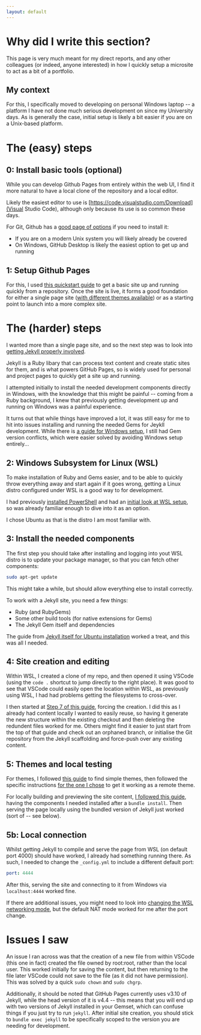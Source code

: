 ```yaml
---
layout: default
---
```


# Why did I write this section?

This page is very much meant for my direct reports, and any other colleagues (or indeed, anyone interested) in how I quickly setup a microsite to act as a bit of a portfolio.

## My context

For this, I specifically moved to developing on personal Windows laptop -- a platform I have not done much serious development on since my University days. As is generally the case, initial setup is likely a bit easier if you are on a Unix-based platform.

# The (easy) steps

## 0: Install basic tools (optional)

While you can develop Github Pages from entirely within the web UI, I find it more natural to have a local clone of the repository and a local editor.

Likely the easiest editor to use is [https://code.visualstudio.com/Download](Visual Studio Code), although only because its use is so common these days.

For Git, Github has a [good page of options](https://github.com/git-guides/install-git) if you need to install it:
* If you are on a modern Unix system you will likely already be covered
* On Windows, GitHub Desktop is likely the easiest option to get up and running

## 1: Setup Github Pages

For this, I used [this quickstart guide](https://docs.github.com/en/pages/quickstart) to get a basic site up and running quickly from a repository. Once the site is live, it forms a good foundation for either a single page site ([with different themes available](https://pages.github.com/themes/)) or as a starting point to launch into a more complex site.

# The (harder) steps

I wanted more than a single page site, and so the next step was to look into [getting Jekyll properly involved](https://docs.github.com/en/pages/setting-up-a-github-pages-site-with-jekyll/about-github-pages-and-jekyll).

Jekyll is a Ruby libary that can process text content and create static sites for them, and is what powers GitHub Pages, so is widely used for personal and project pages to quickly get a site up and running.

I attempted initially to install the needed development components directly in Windows, with the knowledge that this might be painful -- coming from a Ruby background, I knew that previously getting development up and running on Windows was a painful experience.

 It turns out that while things have improved a lot, it was still easy for me to hit into issues installing and running the needed Gems for Jeykll development. While there is [a guide for Windows setup](https://jekyllrb.com/docs/installation/windows/), I still had Gem version conflicts, which were easier solved by avoiding Windows setup entirely...

## 2: Windows Subsystem for Linux (WSL)

To make installation of Ruby and Gems easier, and to be able to quickly throw everything away and start again if it goes wrong, getting a Linux distro configured under WSL is a good way to for development.

I had previously [installed PowerShell](https://learn.microsoft.com/en-us/powershell/scripting/install/installing-powershell-on-windows?view=powershell-7.5) and had an [initial look at WSL setup](https://learn.microsoft.com/en-us/windows/wsl/install), so was already familiar enough to dive into it as an option.

I chose Ubuntu as that is the distro I am most familiar with.

## 3: Install the needed components

The first step you should take after installing and logging into yout WSL distro is to update your package manager, so that you can fetch other components:

```bash
sudo apt-get update
```

This might take a while, but should allow everything else to install correctly.

To work with a Jekyll site, you need a few things:
* Ruby (and RubyGems)
* Some other build tools (for native extensions for Gems)
* The Jekyll Gem itself and dependencies

The guide from [Jekyll itself for Ubuntu installation](https://jekyllrb.com/docs/installation/ubuntu/) worked a treat, and this was all I needed.

## 4: Site creation and editing

Within WSL, I created a clone of my repo, and then opened it using VSCode (using the `code .` shortcut to jump directly to the right place). It was good to see that VSCode could easily open the location within WSL, as previously using WSL, I had had problems getting the filesystems to cross-over.

I then started at [Step 7 of this guide](https://docs.github.com/en/pages/setting-up-a-github-pages-site-with-jekyll/creating-a-github-pages-site-with-jekyll#creating-your-site), forcing the creation. I did this as I already had content locally I wanted to easily reuse, so having it generate the new structure within the existing checkout and then deleting the redundent files worked for me. Others might find it easier to just start from the top of that guide and check out an orphaned branch, or initialise the Git repository from the Jekyll scaffolding and force-push over any existing content.

## 5: Themes and local testing

For themes, I followed [this guide](https://docs.github.com/en/pages/setting-up-a-github-pages-site-with-jekyll/adding-a-theme-to-your-github-pages-site-using-jekyll) to find simple themes, then followed the specific instructions [for the one I chose](https://github.com/pages-themes/architect) to get it working as a remote theme.

For locally building and previewing the site content, [I followed this guide](https://docs.github.com/en/pages/setting-up-a-github-pages-site-with-jekyll/testing-your-github-pages-site-locally-with-jekyll), having the components I needed installed after a `bundle install`. Then serving the page locally using the bundled version of Jekyll just worked (sort of -- see below).

## 5b: Local connection

Whilst getting Jekyll to compile and serve the page from WSL (on default port 4000) should have worked, I already had something running there. As such, I needed to change the `_config.yml` to include a different default port:

```yml
port: 4444
```

After this, serving the site and connecting to it from Windows via `localhost:4444` worked fine.

If there are additional issues, you might need to look into [changing the WSL networking mode](https://learn.microsoft.com/en-us/windows/wsl/networking#mirrored-mode-networking), but the default NAT mode worked for me after the port change. 

# Issues I saw

An issue I ran across was that the creation of a new file from within VSCode (this one in fact) created the file owned by root:root, rather than the local user. This worked initially for saving the content, but then returning to the file later VSCode could not save to the file (as it did not have permission). This was solved by a quick `sudo chown` and `sudo chgrp`.

Additionally, it should be noted that GitHub Pages currently uses v3.10 of Jekyll, while the head version of it is v4.4 -- this means that you will end up with two versions of Jekyll installed in your Gemset, which can confuse things if you just try to run `jekyll`. After initial site creation, you should stick to `bundle exec jekyll` to be specifically scoped to the version you are needing for development.